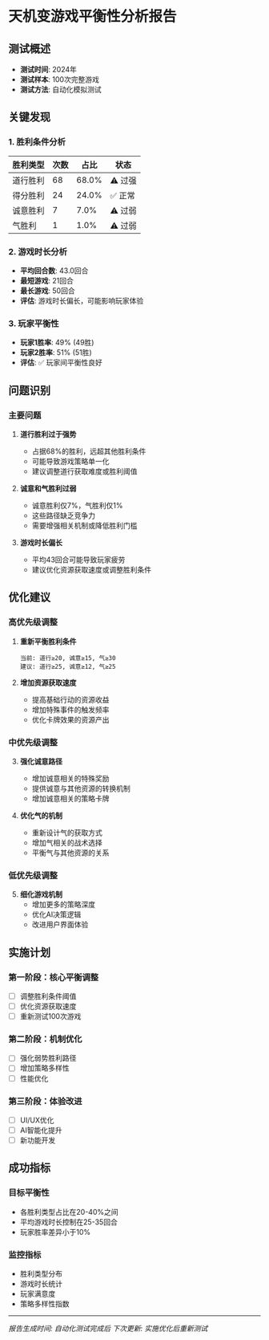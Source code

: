 # 天机变游戏平衡性分析报告

## 测试概述
- **测试时间**: 2024年
- **测试样本**: 100次完整游戏
- **测试方法**: 自动化模拟测试

## 关键发现

### 1. 胜利条件分析
| 胜利类型 | 次数 | 占比 | 状态 |
|---------|------|------|------|
| 道行胜利 | 68 | 68.0% | ⚠️ 过强 |
| 得分胜利 | 24 | 24.0% | ✅ 正常 |
| 诚意胜利 | 7 | 7.0% | ⚠️ 过弱 |
| 气胜利 | 1 | 1.0% | ⚠️ 过弱 |

### 2. 游戏时长分析
- **平均回合数**: 43.0回合
- **最短游戏**: 21回合
- **最长游戏**: 50回合
- **评估**: 游戏时长偏长，可能影响玩家体验

### 3. 玩家平衡性
- **玩家1胜率**: 49% (49胜)
- **玩家2胜率**: 51% (51胜)
- **评估**: ✅ 玩家间平衡性良好

## 问题识别

### 主要问题
1. **道行胜利过于强势**
   - 占据68%的胜利，远超其他胜利条件
   - 可能导致游戏策略单一化
   - 建议调整道行获取难度或胜利阈值

2. **诚意和气胜利过弱**
   - 诚意胜利仅7%，气胜利仅1%
   - 这些路径缺乏竞争力
   - 需要增强相关机制或降低胜利门槛

3. **游戏时长偏长**
   - 平均43回合可能导致玩家疲劳
   - 建议优化资源获取速度或调整胜利条件

## 优化建议

### 高优先级调整
1. **重新平衡胜利条件**
   ```
   当前: 道行≥20, 诚意≥15, 气≥30
   建议: 道行≥25, 诚意≥12, 气≥25
   ```

2. **增加资源获取速度**
   - 提高基础行动的资源收益
   - 增加特殊事件的触发频率
   - 优化卡牌效果的资源产出

### 中优先级调整
3. **强化诚意路径**
   - 增加诚意相关的特殊奖励
   - 提供诚意与其他资源的转换机制
   - 增加诚意相关的策略卡牌

4. **优化气的机制**
   - 重新设计气的获取方式
   - 增加气相关的战术选择
   - 平衡气与其他资源的关系

### 低优先级调整
5. **细化游戏机制**
   - 增加更多的策略深度
   - 优化AI决策逻辑
   - 改进用户界面体验

## 实施计划

### 第一阶段：核心平衡调整
- [ ] 调整胜利条件阈值
- [ ] 优化资源获取速度
- [ ] 重新测试100次游戏

### 第二阶段：机制优化
- [ ] 强化弱势胜利路径
- [ ] 增加策略多样性
- [ ] 性能优化

### 第三阶段：体验改进
- [ ] UI/UX优化
- [ ] AI智能化提升
- [ ] 新功能开发

## 成功指标

### 目标平衡性
- 各胜利类型占比在20-40%之间
- 平均游戏时长控制在25-35回合
- 玩家胜率差异小于10%

### 监控指标
- 胜利类型分布
- 游戏时长统计
- 玩家满意度
- 策略多样性指数

---
*报告生成时间: 自动化测试完成后*
*下次更新: 实施优化后重新测试*